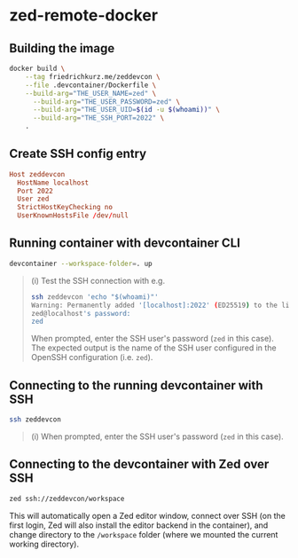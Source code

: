 # zed-remote-docker

## Building the image

```bash
docker build \
    --tag friedrichkurz.me/zeddevcon \
    --file .devcontainer/Dockerfile \
    --build-arg="THE_USER_NAME=zed" \
      --build-arg="THE_USER_PASSWORD=zed" \
      --build-arg="THE_USER_UID=$(id -u $(whoami))" \
      --build-arg="THE_SSH_PORT=2022" \
    .
```

## Create SSH config entry

```conf
Host zeddevcon
  HostName localhost
  Port 2022
  User zed
  StrictHostKeyChecking no
  UserKnownHostsFile /dev/null
```

## Running container with devcontainer CLI

```bash
devcontainer --workspace-folder=. up
```

> (i) Test the SSH connection with e.g.
>
> ```bash
> ssh zeddevcon 'echo "$(whoami)"'
> Warning: Permanently added '[localhost]:2022' (ED25519) to the list of known hosts.
> zed@localhost's password:
> zed
> ```
>
> When prompted, enter the SSH user's password (`zed` in this case).
> The expected output is the name of the SSH user configured in the OpenSSH configuration (i.e. `zed`).

## Connecting to the running devcontainer with SSH

```bash
ssh zeddevcon
```

> (i) When prompted, enter the SSH user's password (`zed` in this case).

## Connecting to the devcontainer with Zed over SSH

```bash
zed ssh://zeddevcon/workspace
```

This will automatically open a Zed editor window, connect over SSH (on the first login, Zed will also install the editor backend in the container), and change directory to the `/workspace` folder (where we mounted the current working directory).

